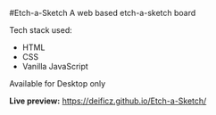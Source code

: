 #Etch-a-Sketch
A web based etch-a-sketch board

Tech stack used:
  -  HTML
  -  CSS
  -  Vanilla JavaScript

Available for Desktop only

**Live preview:** https://deificz.github.io/Etch-a-Sketch/

